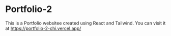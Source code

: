 # Portfolio-2
This is a Portfolio websitee created using React and Tailwind. You can visit it at https://portfolio-2-chi.vercel.app/

